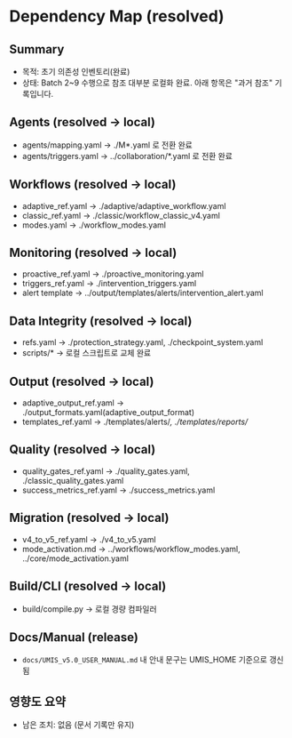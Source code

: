 # Dependency Map (resolved)

## Summary
- 목적: 초기 의존성 인벤토리(완료)
- 상태: Batch 2~9 수행으로 참조 대부분 로컬화 완료. 아래 항목은 "과거 참조" 기록입니다.

## Agents (resolved → local)
- agents/mapping.yaml → ./M*.yaml 로 전환 완료
- agents/triggers.yaml → ../collaboration/*.yaml 로 전환 완료

## Workflows (resolved → local)
- adaptive_ref.yaml → ./adaptive/adaptive_workflow.yaml
- classic_ref.yaml → ./classic/workflow_classic_v4.yaml
- modes.yaml → ./workflow_modes.yaml

## Monitoring (resolved → local)
- proactive_ref.yaml → ./proactive_monitoring.yaml
- triggers_ref.yaml → ./intervention_triggers.yaml
- alert template → ../output/templates/alerts/intervention_alert.yaml

## Data Integrity (resolved → local)
- refs.yaml → ./protection_strategy.yaml, ./checkpoint_system.yaml
- scripts/* → 로컬 스크립트로 교체 완료

## Output (resolved → local)
- adaptive_output_ref.yaml → ./output_formats.yaml(adaptive_output_format)
- templates_ref.yaml → ./templates/alerts/*, ./templates/reports/*

## Quality (resolved → local)
- quality_gates_ref.yaml → ./quality_gates.yaml, ./classic_quality_gates.yaml
- success_metrics_ref.yaml → ./success_metrics.yaml

## Migration (resolved → local)
- v4_to_v5_ref.yaml → ./v4_to_v5.yaml
- mode_activation.md → ../workflows/workflow_modes.yaml, ../core/mode_activation.yaml

## Build/CLI (resolved → local)
- build/compile.py → 로컬 경량 컴파일러

## Docs/Manual (release)
- `docs/UMIS_v5.0_USER_MANUAL.md` 내 안내 문구는 UMIS_HOME 기준으로 갱신됨

## 영향도 요약
- 남은 조치: 없음 (문서 기록만 유지)
